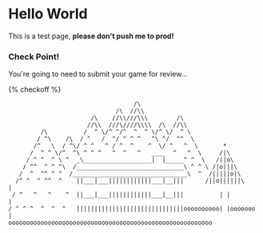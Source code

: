 # Hello World

This is a test page, **please don't push me to prod!**

### Check Point!

You're going to need to submit your game for review...

{% checkoff %}

```text
                                   /\
                              /\  //\\
                       /\    //\\///\\\        /\
                      //\\  ///\////\\\\  /\  //\\
         /\          /  ^ \/^ ^/^  ^  ^ \/^ \/  ^ \
        / ^\    /\  / ^   /  ^/ ^ ^ ^   ^\ ^/  ^^  \
       /^   \  / ^\/ ^ ^   ^ / ^  ^    ^  \/ ^   ^  \       *
      /  ^ ^ \/^  ^\ ^ ^ ^   ^  ^   ^   ____  ^   ^  \     /|\
     / ^ ^  ^ \ ^  _\___________________|  |_____^ ^  \   /||o\
    / ^^  ^ ^ ^\  /______________________________\ ^ ^ \ /|o|||\
   /  ^  ^^ ^ ^  /________________________________\  ^  /|||||o|\
  /^ ^  ^ ^^  ^    ||___|___||||||||||||___|__|||      /||o||||||\       |
 / ^   ^   ^    ^  ||___|___||||||||||||___|__|||          | |           |
/ ^ ^ ^  ^  ^  ^   ||||||||||||||||||||||||||||||oooooooooo| |ooooooo  |
ooooooooooooooooooooooooooooooooooooooooooooooooooooooooo

```
